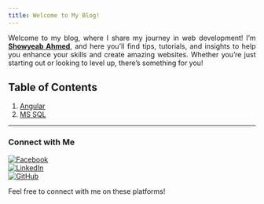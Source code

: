 ```yaml
---
title: Welcome to My Blog!
---
```


<div style="text-align: justify;">
Welcome to my blog, where I share my journey in web development! I’m <strong><a href="https://shoyeb.is-a.dev/">Showyeab Ahmed</a></strong>, and here you'll find tips, tutorials, and insights to help you enhance your skills and create amazing websites. Whether you’re just starting out or looking to level up, there’s something for you!
</div>


## Table of Contents

1. [Angular](https://shoyeb.is-a.dev/blog/Angular)
2. [MS SQL](https://shoyeb.is-a.dev/blog/MS-SQL-Query)



---

### Connect with Me

[![Facebook](https://img.icons8.com/ios-filled/50/000000/facebook-new.png)](https://www.facebook.com/showyeab.ahmed)  
[![LinkedIn](https://img.icons8.com/ios-filled/50/000000/linkedin.png)](https://www.linkedin.com/in/msashoyeb/?originalSubdomain=bd)  
[![GitHub](https://img.icons8.com/ios-filled/50/000000/github.png)](https://github.com/msashoyeb)  

Feel free to connect with me on these platforms!

